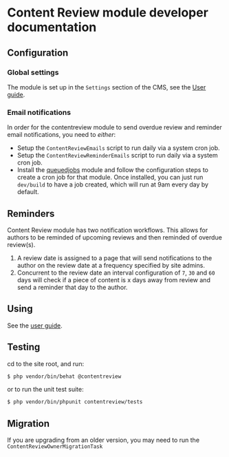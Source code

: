# Content Review module developer documentation

## Configuration

### Global settings

The module is set up in the `Settings` section of the CMS, see the [User guide](userguide/index.md).

### Email notifications

In order for the contentreview module to send overdue review and reminder email notifications, you need to *either*:

 * Setup the `ContentReviewEmails` script to run daily via a system cron job.
 * Setup the `ContentReviewReminderEmails` script to run daily via a system cron job.
 * Install the [queuedjobs](https://github.com/symbiote/silverstripe-queuedjobs) module and follow the configuration steps to create a cron job for that module. Once installed, you can just run `dev/build` to have a job created, which will run at 9am every day by default.

## Reminders
Content Review module has two notification workflows.
This allows for authors to be reminded of upcoming reviews and then reminded of overdue review(s).

1. A review date is assigned to a page that will send notifications to the author on the review date at a frequency specified by site admins.
2. Concurrent to the review date an interval configuration of `7`, `30` and `60` days will check if a piece of content is x days away from review and send a reminder that day to the author.

## Using

See the [user guide](userguide/index.md).

## Testing

cd to the site root, and run:

```sh
$ php vendor/bin/behat @contentreview
```

or to run the unit test suite:

```sh
$ php vendor/bin/phpunit contentreview/tests
```

## Migration

If you are upgrading from an older version, you may need to run the `ContentReviewOwnerMigrationTask`
